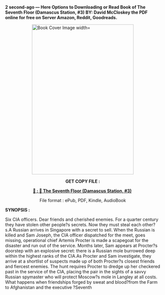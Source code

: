 <p><strong>2 second-ago &mdash; Here Options to Downloading or Read Book of The Seventh Floor (Damascus Station, #3) BY: David McCloskey the PDF online for free on Server Amazon, Reddit, Goodreads.</strong></p><p><a href="https://uk.ebookarea.xyz/?book=205478766-the-seventh-floor"><img style="display: block; margin-left: auto; margin-right: auto;" src="https://i.gr-assets.com/images/S/compressed.photo.goodreads.com/books/1713145473l/205478766.jpg" alt="Book Cover Image width=" width="330" height="488" /></a></p><p style="text-align: center;"><strong>GET COPY FILE :</strong></p><p style="text-align: center;"><strong><a href="https://uk.ebookarea.xyz/?book=205478766-the-seventh-floor" target="_blank" rel="noopener">📢 : 🔗 The Seventh Floor (Damascus Station, #3)</a>&nbsp;</strong></p><p style="text-align: center;">File format : ePub, PDF, Kindle, AudioBook</p><p><strong>SYNOPSIS :</strong></p><p>Six CIA officers. Dear friends and cherished enemies. For a quarter century they have stolen other people?s secrets. Now they must steal each other?s.A Russian arrives in Singapore with a secret to sell. When the Russian is killed and Sam Joseph, the CIA officer dispatched for the meet, goes missing, operational chief Artemis Procter is made a scapegoat for the disaster and run out of the service. Months later, Sam appears at Procter?s doorstep with an explosive secret: there is a Russian mole burrowed deep within the highest ranks of the CIA.As Procter and Sam investigate, they arrive at a shortlist of suspects made up of both Procter?s closest friends and fiercest enemies. The hunt requires Procter to dredge up her checkered past in the service of the CIA, placing the pair in the sights of a savvy Russian spymaster who will protect Moscow?s mole in Langley at all costs. What happens when friendships forged by sweat and blood?from the Farm to Afghanistan and the executive ?Seventh </p>
